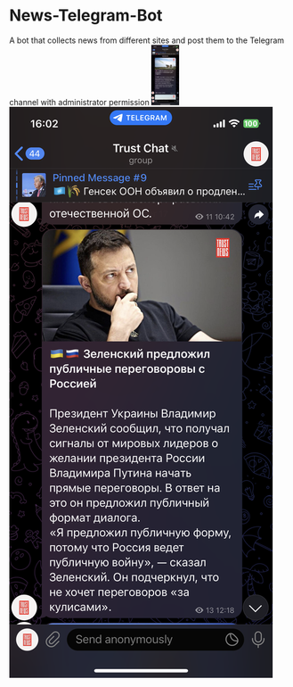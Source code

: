 # News-Telegram-Bot
A bot that collects news from different sites and post them to the Telegram channel with administrator permission
<img src='IMG_8611.PNG' width="50"> 
<img src='IMG_8612.PNG' hight="10">

